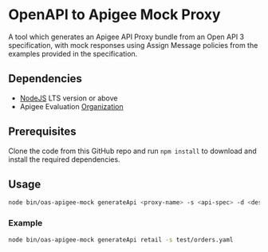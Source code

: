 # OpenAPI to Apigee Mock Proxy

A tool which generates an Apigee API Proxy bundle from an Open API 3
specification, with mock responses using Assign Message policies from the
examples provided in the specification.

## Dependencies

- [NodeJS](https://nodejs.org/en/) LTS version or above
- Apigee Evaluation [Organization](https://login.apigee.com/sign__up)

## Prerequisites

Clone the code from this GitHub repo and run `npm install` to download and
install the required dependencies.

## Usage

```bash
node bin/oas-apigee-mock generateApi <proxy-name> -s <api-spec> -d <destination-dir>
```

### Example

```bash
node bin/oas-apigee-mock generateApi retail -s test/orders.yaml
```

